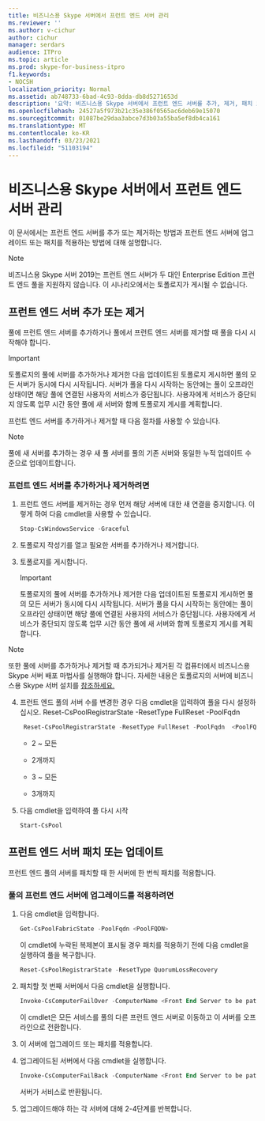 ```yaml
---
title: 비즈니스용 Skype 서버에서 프런트 엔드 서버 관리
ms.reviewer: ''
ms.author: v-cichur
author: cichur
manager: serdars
audience: ITPro
ms.topic: article
ms.prod: skype-for-business-itpro
f1.keywords:
- NOCSH
localization_priority: Normal
ms.assetid: ab748733-6bad-4c93-8dda-db8d5271653d
description: '요약: 비즈니스용 Skype 서버에서 프런트 엔드 서버를 추가, 제거, 패치 또는 업데이트하는 방법을 설명하는 정보를 제공합니다.'
ms.openlocfilehash: 24527a5f973b21c35e386f0565ac6deb69e15070
ms.sourcegitcommit: 01087be29daa3abce7d3b03a55ba5ef8db4ca161
ms.translationtype: MT
ms.contentlocale: ko-KR
ms.lasthandoff: 03/23/2021
ms.locfileid: "51103194"
---
```

# <a name="manage-front-end-servers-in-skype-for-business-server"></a>비즈니스용 Skype 서버에서 프런트 엔드 서버 관리
 
이 문서에서는 프런트 엔드 서버를 추가 또는 제거하는 방법과 프런트 엔드 서버에 업그레이드 또는 패치를 적용하는 방법에 대해 설명합니다.

  > [!NOTE]
> 비즈니스용 Skype 서버 2019는 프런트 엔드 서버가 두 대인 Enterprise Edition 프런트 엔드 풀을 지원하지 않습니다. 이 시나리오에서는 토폴로지가 게시될 수 없습니다.

## <a name="add-or-remove-front-end-servers"></a>프런트 엔드 서버 추가 또는 제거
  
풀에 프런트 엔드 서버를 추가하거나 풀에서 프런트 엔드 서버를 제거할 때 풀을 다시 시작해야 합니다. 
  
> [!IMPORTANT]
> 토폴로지의 풀에 서버를 추가하거나 제거한 다음 업데이트된 토폴로지 게시하면 풀의 모든 서버가 동시에 다시 시작됩니다. 서버가 풀을 다시 시작하는 동안에는 풀이 오프라인 상태이면 해당 풀에 연결된 사용자의 서비스가 중단됩니다. 사용자에게 서비스가 중단되지 않도록 업무 시간 동안 풀에 새 서버와 함께 토폴로지 게시를 계획합니다. 
  
프런트 엔드 서버를 추가하거나 제거할 때 다음 절차를 사용할 수 있습니다.
  
> [!NOTE]
> 풀에 새 서버를 추가하는 경우 새 풀 서버를 풀의 기존 서버와 동일한 누적 업데이트 수준으로 업데이트합니다. 
  
### <a name="to-add-or-remove-front-end-servers"></a>프런트 엔드 서버를 추가하거나 제거하려면

1. 프런트 엔드 서버를 제거하는 경우 먼저 해당 서버에 대한 새 연결을 중지합니다. 이렇게 하여 다음 cmdlet을 사용할 수 있습니다.
    
   ```PowerShell
   Stop-CsWindowsService -Graceful
   ```

2. 토폴로지 작성기를 열고 필요한 서버를 추가하거나 제거합니다. 
    
3. 토폴로지를 게시합니다.
    
    > [!IMPORTANT]
    > 토폴로지의 풀에 서버를 추가하거나 제거한 다음 업데이트된 토폴로지 게시하면 풀의 모든 서버가 동시에 다시 시작됩니다. 서버가 풀을 다시 시작하는 동안에는 풀이 오프라인 상태이면 해당 풀에 연결된 사용자의 서비스가 중단됩니다. 사용자에게 서비스가 중단되지 않도록 업무 시간 동안 풀에 새 서버와 함께 토폴로지 게시를 계획합니다. 
  
  > [!NOTE]
> 또한 풀에 서버를 추가하거나 제거할 때 추가되거나 제거된 각 컴퓨터에서 비즈니스용 Skype 서버 배포 마법사를 실행해야 합니다. 자세한 내용은 토폴로지의 서버에 비즈니스용 Skype 서버 설치를 [참조하세요.](../../deploy/install/install-skype-for-business-server.md)
  
4. 프런트 엔드 풀의 서버 수를 변경한 경우 다음 cmdlet을 입력하여 풀을 다시 설정하십시오. Reset-CsPoolRegistrarState -ResetType FullReset -PoolFqdn 
    
   ```PowerShell
    Reset-CsPoolRegistrarState -ResetType FullReset -PoolFqdn  <PoolFQDN>
   ```

     - 2 ~ 모든
    
     - 2개까지
    
     - 3 ~ 모든
    
     - 3개까지
    
5. 다음 cmdlet을 입력하여 풀 다시 시작
    
   ```PowerShell
   Start-CsPool
   ```

## <a name="patch-or-update-front-end-servers"></a>프런트 엔드 서버 패치 또는 업데이트

프런트 엔드 풀의 서버를 패치할 때 한 서버에 한 번씩 패치를 적용합니다. 
  
### <a name="to-apply-an-upgrade-to-the-front-end-servers-in-a-pool"></a>풀의 프런트 엔드 서버에 업그레이드를 적용하려면

1. 다음 cmdlet을 입력합니다.
    
   ```PowerShell
   Get-CsPoolFabricState -PoolFqdn <PoolFQDN>
   ```

     이 cmdlet에 누락된 복제본이 표시될 경우 패치를 적용하기 전에 다음 cmdlet을 실행하여 풀을 복구합니다.
    
   ```PowerShell
   Reset-CsPoolRegistrarState -ResetType QuorumLossRecovery
   ```

2. 패치할 첫 번째 서버에서 다음 cmdlet을 실행합니다.
    
   ```PowerShell
   Invoke-CsComputerFailOver -ComputerName <Front End Server to be patched>
   ```

    이 cmdlet은 모든 서비스를 풀의 다른 프런트 엔드 서버로 이동하고 이 서버를 오프라인으로 전환합니다.
    
3. 이 서버에 업그레이드 또는 패치를 적용합니다.
    
4. 업그레이드된 서버에서 다음 cmdlet을 실행합니다.
    
   ```PowerShell
   Invoke-CsComputerFailBack -ComputerName <Front End Server to be patched>
   ```

    서버가 서비스로 반환됩니다.
    
5. 업그레이드해야 하는 각 서버에 대해 2-4단계를 반복합니다.
